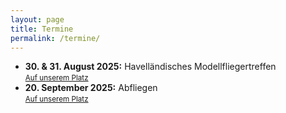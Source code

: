 ```yaml
---
layout: page
title: Termine
permalink: /termine/
---
```




- **30. & 31. August 2025:** Havelländisches Modellfliegertreffen<br><small>[Auf unserem Platz](/)</small>
- **20. September 2025:** Abfliegen<br><small>[Auf unserem Platz](/)</small>
